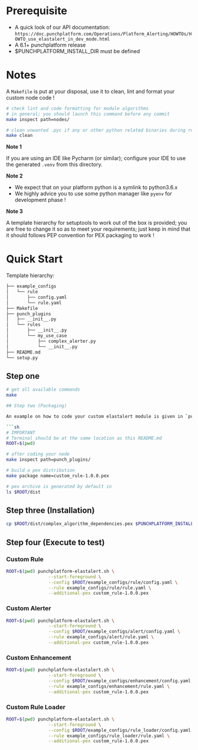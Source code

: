 # Prerequisite

-   A quick look of our API documentation: `https://doc.punchplatform.com/Operations/Platform_Alerting/HOWTOs/HOWTO_use_elastalert_in_dev_mode.html`
-   A 6.1+ punchplatform release
-   $PUNCHPLATFORM_INSTALL_DIR must be defined

# Notes

A `Makefile` is put at your disposal, use it to clean, lint and format your custom node code !

```sh
# check lint and code formatting for module algorithms
# in general; you should launch this command before any commit
make inspect path=nodes/

# clean unwanted .pyc if any or other python related binaries during runtime execution
make clean
```

**Note 1**

If you are using an IDE like Pycharm (or similar); configure your IDE to use the generated `.venv` from this directory.

**Note 2**

- We expect that on your platform python is a symlink to python3.6.x
- We highly advice you to use some python manager like `pyenv` for development phase !

**Note 3**

A template hierarchy for setuptools to work out of the box is provided; you are free to change it so as to meet your requirements; just keep in mind that it should follows PEP convention for PEX packaging to work !

# Quick Start

Template hierarchy:

```sh
├── example_configs
│   └── rule
│       ├── config.yaml
│       └── rule.yaml
├── Makefile
├── punch_plugins
│   ├── __init__.py
│   └── rules
│       ├── __init__.py
│       └── my_use_case
│           ├── complex_alerter.py
│           └── __init__.py
├── README.md
└── setup.py
```

## Step one

```sh
# get all available commands
make

## Step two (Packaging)

An example on how to code your custom elastalert module is given in `punch_plugins` package which contains `rules` module with a sub-module `my_use_case`

```sh
# IMPORTANT
# Terminal should be at the same location as this README.md
ROOT=$(pwd)

# after coding your node
make inspect path=punch_plugins/

# build a pex distribution
make package name=custom_rule-1.0.0.pex

# pex archive is generated by default in
ls $ROOT/dist
```

## Step three (Installation)

```sh
cp $ROOT/dist/complex_algorithm_dependencies.pex $PUNCHPLATFORM_INSTALL_DIR/extlib/elastalert
```

## Step four (Execute to test)

### Custom Rule

```sh
ROOT=$(pwd) punchplatform-elastalert.sh \
                --start-foreground \
                --config $ROOT/example_configs/rule/config.yaml \
                --rule example_configs/rule/rule.yaml \
                --additional-pex custom_rule-1.0.0.pex
```

### Custom Alerter

```sh
ROOT=$(pwd) punchplatform-elastalert.sh \
                --start-foreground \
                --config $ROOT/example_configs/alert/config.yaml \
                --rule example_configs/alert/rule.yaml \
                --additional-pex custom_rule-1.0.0.pex
```

### Custom Enhancement

```sh
ROOT=$(pwd) punchplatform-elastalert.sh \
                --start-foreground \
                --config $ROOT/example_configs/enhancement/config.yaml \
                --rule example_configs/enhancement/rule.yaml \
                --additional-pex custom_rule-1.0.0.pex
```

### Custom Rule Loader

```sh
ROOT=$(pwd) punchplatform-elastalert.sh \
                --start-foreground \
                --config $ROOT/example_configs/rule_loader/config.yaml \
                --rule example_configs/rule_loader/rule.yaml \
                --additional-pex custom_rule-1.0.0.pex
```



